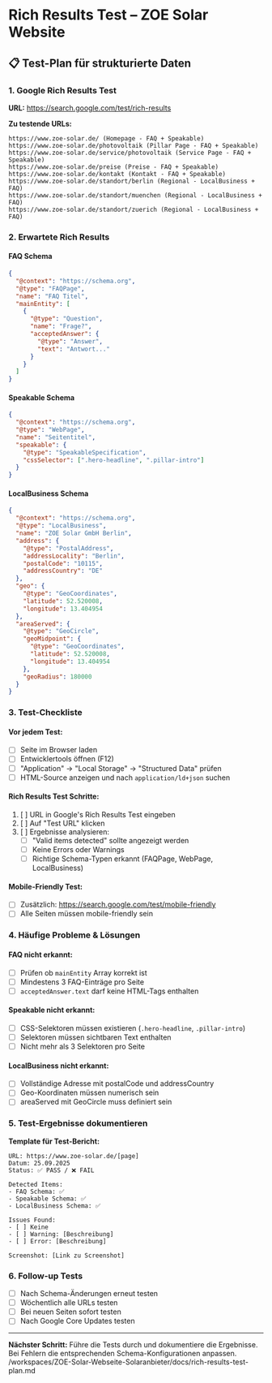 # Rich Results Test – ZOE Solar Website

## 📋 Test-Plan für strukturierte Daten

### **1. Google Rich Results Test**
**URL:** https://search.google.com/test/rich-results

**Zu testende URLs:**
```
https://www.zoe-solar.de/ (Homepage - FAQ + Speakable)
https://www.zoe-solar.de/photovoltaik (Pillar Page - FAQ + Speakable)
https://www.zoe-solar.de/service/photovoltaik (Service Page - FAQ + Speakable)
https://www.zoe-solar.de/preise (Preise - FAQ + Speakable)
https://www.zoe-solar.de/kontakt (Kontakt - FAQ + Speakable)
https://www.zoe-solar.de/standort/berlin (Regional - LocalBusiness + FAQ)
https://www.zoe-solar.de/standort/muenchen (Regional - LocalBusiness + FAQ)
https://www.zoe-solar.de/standort/zuerich (Regional - LocalBusiness + FAQ)
```

### **2. Erwartete Rich Results**

#### **FAQ Schema**
```json
{
  "@context": "https://schema.org",
  "@type": "FAQPage",
  "name": "FAQ Titel",
  "mainEntity": [
    {
      "@type": "Question",
      "name": "Frage?",
      "acceptedAnswer": {
        "@type": "Answer",
        "text": "Antwort..."
      }
    }
  ]
}
```

#### **Speakable Schema**
```json
{
  "@context": "https://schema.org",
  "@type": "WebPage",
  "name": "Seitentitel",
  "speakable": {
    "@type": "SpeakableSpecification",
    "cssSelector": [".hero-headline", ".pillar-intro"]
  }
}
```

#### **LocalBusiness Schema**
```json
{
  "@context": "https://schema.org",
  "@type": "LocalBusiness",
  "name": "ZOE Solar GmbH Berlin",
  "address": {
    "@type": "PostalAddress",
    "addressLocality": "Berlin",
    "postalCode": "10115",
    "addressCountry": "DE"
  },
  "geo": {
    "@type": "GeoCoordinates",
    "latitude": 52.520008,
    "longitude": 13.404954
  },
  "areaServed": {
    "@type": "GeoCircle",
    "geoMidpoint": {
      "@type": "GeoCoordinates",
      "latitude": 52.520008,
      "longitude": 13.404954
    },
    "geoRadius": 180000
  }
}
```

### **3. Test-Checkliste**

#### **Vor jedem Test:**
- [ ] Seite im Browser laden
- [ ] Entwicklertools öffnen (F12)
- [ ] "Application" → "Local Storage" → "Structured Data" prüfen
- [ ] HTML-Source anzeigen und nach `application/ld+json` suchen

#### **Rich Results Test Schritte:**
1. [ ] URL in Google's Rich Results Test eingeben
2. [ ] Auf "Test URL" klicken
3. [ ] Ergebnisse analysieren:
   - [ ] "Valid items detected" sollte angezeigt werden
   - [ ] Keine Errors oder Warnings
   - [ ] Richtige Schema-Typen erkannt (FAQPage, WebPage, LocalBusiness)

#### **Mobile-Friendly Test:**
- [ ] Zusätzlich: https://search.google.com/test/mobile-friendly
- [ ] Alle Seiten müssen mobile-friendly sein

### **4. Häufige Probleme & Lösungen**

#### **FAQ nicht erkannt:**
- [ ] Prüfen ob `mainEntity` Array korrekt ist
- [ ] Mindestens 3 FAQ-Einträge pro Seite
- [ ] `acceptedAnswer.text` darf keine HTML-Tags enthalten

#### **Speakable nicht erkannt:**
- [ ] CSS-Selektoren müssen existieren (`.hero-headline`, `.pillar-intro`)
- [ ] Selektoren müssen sichtbaren Text enthalten
- [ ] Nicht mehr als 3 Selektoren pro Seite

#### **LocalBusiness nicht erkannt:**
- [ ] Vollständige Adresse mit postalCode und addressCountry
- [ ] Geo-Koordinaten müssen numerisch sein
- [ ] areaServed mit GeoCircle muss definiert sein

### **5. Test-Ergebnisse dokumentieren**

**Template für Test-Bericht:**
```
URL: https://www.zoe-solar.de/[page]
Datum: 25.09.2025
Status: ✅ PASS / ❌ FAIL

Detected Items:
- FAQ Schema: ✅
- Speakable Schema: ✅
- LocalBusiness Schema: ✅

Issues Found:
- [ ] Keine
- [ ] Warning: [Beschreibung]
- [ ] Error: [Beschreibung]

Screenshot: [Link zu Screenshot]
```

### **6. Follow-up Tests**
- [ ] Nach Schema-Änderungen erneut testen
- [ ] Wöchentlich alle URLs testen
- [ ] Bei neuen Seiten sofort testen
- [ ] Nach Google Core Updates testen

---

**Nächster Schritt:** Führe die Tests durch und dokumentiere die Ergebnisse. Bei Fehlern die entsprechenden Schema-Konfigurationen anpassen.</content>
<parameter name="filePath">/workspaces/ZOE-Solar-Webseite-Solaranbieter/docs/rich-results-test-plan.md